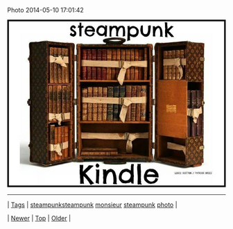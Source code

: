 <!--
title: Photo 2014-05-10 17
date: 2020-06-28T15:27:00.286Z
tags: steampunksteampunk, monsieur, steampunk, photo
-->


Photo 2014-05-10 17:01:42

![](85329150572-0.jpg)

<!--BOTTOM-POST-NAVIGATION-->
---

| [Tags](tags.md) | [steampunksteampunk](tag-steampunksteampunk.md) [monsieur](tag-monsieur.md) [steampunk](tag-steampunk.md) [photo](tag-photo.md) |

| [Newer](85314451356.md) | [Top](index.md) | [Older](85407872064.md) |